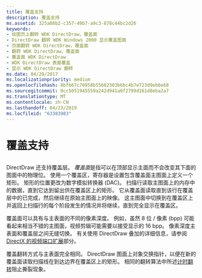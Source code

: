 ```yaml
---
title: 覆盖支持
description: 覆盖支持
ms.assetid: 325a08b2-c357-49b7-a9c3-878c44bc2d26
keywords:
- 绘图页上翻转 WDK DirectDraw，覆盖面
- DirectDraw 翻转 WDK Windows 2000 显示覆盖图面
- 页面翻转 WDK DirectDraw，覆盖面
- 翻转 WDK DirectDraw，覆盖面
- 覆盖面 WDK DirectDraw
- WDK DirectDraw 表面覆盖
- 显示 WDK DirectDraw 翻转
ms.date: 04/20/2017
ms.localizationpriority: medium
ms.openlocfilehash: 8bfb67c70958b55682303b6bc4b7e723d9eb6e68
ms.sourcegitcommit: 0cc5051945559a242d941a6f2799d161d8eba2a7
ms.translationtype: MT
ms.contentlocale: zh-CN
ms.lasthandoff: 04/23/2019
ms.locfileid: "63383983"
---
```

# <a name="overlay-support"></a>覆盖支持


## <span id="ddk_overlay_support_gg"></span><span id="DDK_OVERLAY_SUPPORT_GG"></span>


DirectDraw 还支持覆盖层。 *覆盖面*是指可以在顶部显示主面而不会改变其下面的图面中的物理位。 使用一个覆盖区，寄存器是设置包含覆盖面主图面上定义一个矩形。 矩形的位置更改为数字模拟转换器 (DAC)。 扫描行读取主图面上的内存中的数据，直到它达到留出供在覆盖区上的矩形。 它从覆盖面读取直到该行在覆盖层中的已完成，然后继续在原始主图面上的映像。 这主图面中切换到在覆盖区上并返回上扫描行的每个阶段发生的情况并将继续，直到完全显示在覆盖区。

覆盖面可以具有与主表面的不同的像素深度。 例如，虽然 8 位 / 像素 (bpp) 可能看起来相当不错的主图面，视频剪辑可能需要以接受显示的 16 bpp。 像素深度主表面和覆盖层之间无缝切换。 有关使用 DirectDraw 叠加的详细信息，请参阅[DirectX 的视频端口扩展](video-port-extensions-to-directx.md)部分。

覆盖翻转方式与主表面完全相同。 DirectDraw 图面上对象交换指针，以便在新的覆盖面读取扫描线在到达边界在覆盖区上的矩形。 相同的翻转算法中所述[计时翻转](timing-a-flip.md)阻止撕裂现象。

 

 





